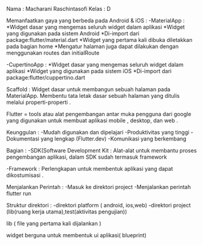 Nama : Macharani Raschintasofi
Kelas : D

Memanfaatkan gaya yang berbeda pada Android & iOS
:
-MaterialApp :
*Widget dasar yang mengemas seluruh widget dalam aplikasi
*Widget yang digunakan pada sistem Android
*Di-import dari package:flutter/material.dart
*Widget yang pertama kali dibuka diletakkan pada bagian home
\*Mengatur halaman juga dapat dilakukan dengan menggunakan routes dan initialRoute

-CupertinoApp :
*Widget dasar yang mengemas seluruh widget dalam aplikasi
*Widget yang digunakan pada sistem iOS
\*Di-import dari package:flutter/cuppertino.dart

Scaffold : Widget dasar untuk membangun sebuah halaman pada MaterialApp. Membentu tata letak dasar sebuah halaman yang ditulis melalui properti-properti .

Flutter = tools atau alat pengembangan antar muka pengguna dari google yang digunakan untuk membuat aplikasi mobile , desktop, dan web .

Keunggulan :
-Mudah digunakan dan dipelajari
-Produktivitas yang tinggi
-Dokumentasi yang lengkap (Flutter.dev)
-Komunikasi yang berkembang

Bagian :
-SDK(Software Development Kit : Alat-alat untuk membantu proses pengembangan aplikasi, dalam SDK sudah termasuk framework

-Framework : Perlengkapan untuk membentuk aplikasi yang dapat dikostumisasi .

Menjalankan Perintah :
-Masuk ke direktori project
-Menjalankan perintah flutter run

Struktur direktori :
-direktori platform ( android, ios,web)
-direktori project (lib(ruang kerja utama),test(aktivitas pengujian))

lib ( file yang pertama kali dijalankan )

widget berguna untuk membentuk ui aplikasi( blueprint)
